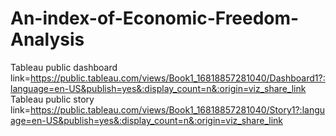 # An-index-of-Economic-Freedom-Analysis
Tableau public dashboard link=https://public.tableau.com/views/Book1_16818857281040/Dashboard1?:language=en-US&publish=yes&:display_count=n&:origin=viz_share_link
Tableau public story link=https://public.tableau.com/views/Book1_16818857281040/Story1?:language=en-US&publish=yes&:display_count=n&:origin=viz_share_link



